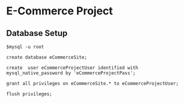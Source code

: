 # E-Commerce Project

## Database Setup

```shell
$mysql -u root
```

```mysql
create database eCommerceSite;

create  user eCommerceProjectUser identified with mysql_native_password by 'eCommerceProjectPass';

grant all privileges on eCommerceSite.* to eCommerceProjectUser;

flush privileges;
```